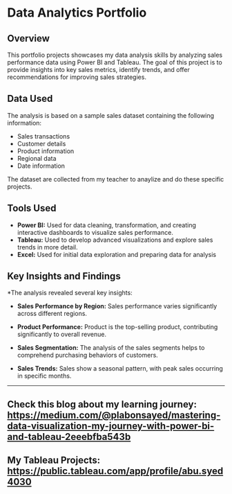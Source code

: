 # Data Analytics Portfolio

## Overview

This portfolio projects showcases my data analysis skills by analyzing sales performance data using Power BI and Tableau. The goal of this project is to provide insights into key sales metrics, identify trends, and offer recommendations for improving sales strategies.

## Data Used

The analysis is based on a sample sales dataset containing the following information:

* Sales transactions
* Customer details
* Product information
* Regional data
* Date information

The dataset are collected from my teacher to anaylize and do these specific projects.

## Tools Used

* **Power BI:** Used for data cleaning, transformation, and creating interactive dashboards to visualize sales performance.
* **Tableau:** Used to develop advanced visualizations and explore sales trends in more detail.
* **Excel:** Used for initial data exploration and preparing data for analysis


## Key Insights and Findings
  *The analysis revealed several key insights:

* **Sales Performance by Region:** Sales performance varies significantly across different regions. 

* **Product Performance:** Product is the top-selling product, contributing significantly to overall revenue.

* **Sales Segmentation:** The analysis of the sales segments helps to comprehend purchasing behaviors of customers.

* **Sales Trends:** Sales show a seasonal pattern, with peak sales occurring in specific months.
-------------------------------------------------------------------------------------------------------------------
## **Check this blog about my learning journey:** https://medium.com/@plabonsayed/mastering-data-visualization-my-journey-with-power-bi-and-tableau-2eeebfba543b
## **My Tableau Projects:** https://public.tableau.com/app/profile/abu.syed4030

